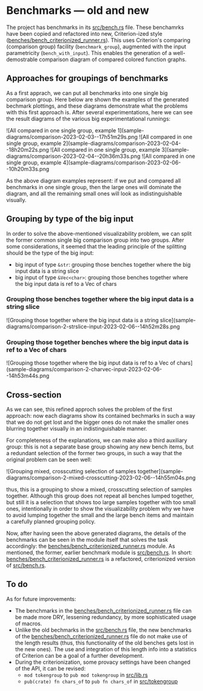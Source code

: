 # Benchmarks — old and new

The project has benchmarks in its [src/bench.rs](../src/bench.rs) file. These benchamrks have been copied and refactored into new, Criterion-ized style ([benches/bench_criterionized_runner.rs](../benches/bench_criterionized_runner.rs)). This uses Criterion's comparing (comparison group) facility (`benchmark_group`), augmented with the input parametricity (`bench_with_input`). This enables the generation of a well-demostrable comparison diagram of compared colored function graphs.

## Approaches for groupings of benchmarks

As a first apprach, we can put all benchmarks into one single big comparison group. Here below are shown the examples of the generated bechmark plottings, and these diagrams demonstrate what the problems with this first approach is. After several experimentations, here we can see the result diagrams of the various big experimentational runnings:

![All compared in one single group, example 1](sample-diagrams/comparison-2023-02-03--17h51m29s.png
![All compared in one single group, example 2](sample-diagrams/comparison-2023-02-04--18h20m22s.png
![All compared in one single group, example 3](sample-diagrams/comparison-2023-02-04--20h36m33s.png
![All compared in one single group, example 4](sample-diagrams/comparison-2023-02-06--10h20m33s.png

As the above diagram examples represent: if we put and compared all benchmarks in one single group, then the large ones will dominate the diagram, and all the remaining small ones will look as indistinguishable visually.

## Grouping by type of the big input

In order to solve the above-mentioned visualizability problem, we can split the former common single big comparison group into two groups. After some considerations, it seemed that the leading principle of the splitting should be the type of the big input:

* big input of type `&str`: grouping those benches together where the big input data is a string slice
* big input of type `&Vec<char>`: grouping those benches together where the big input data is ref to a Vec of chars

### Grouping those benches together where the big input data is a string slice

![Grouping those together where the big input data is a string slice](sample-diagrams/comparison-2-strslice-input-2023-02-06--14h52m28s.png

### Grouping those together benches where the big input data is ref to a Vec of chars

![Grouping those together where the big input data is ref to a Vec of chars](sample-diagrams/comparison-2-charvec-input-2023-02-06--14h53m44s.png

## Cross-section

As we can see, this refined approch solves the problem of the first approach: now each diagrams show its contained bechmarks in such a way that we do not get lost and the bigger ones do not make the smaller ones blurring together visually in an indistinguishable manner.

For completeness of the explanations, we can make also a third auxiliary group: this is not a separate base group showing any new bench items, but a redundant selection of the former two groups, in such a way that the original problem can be seen well:

![Grouping mixed, crosscutting selection of samples together](sample-diagrams/comparison-2-mixed-crosscutting-2023-02-06--14h55m04s.png

thus, this is a grouping to show a mixed, crosscutting selection of samples together. Although this group does not repeat all benches lumped together, but still it is a selection that shows too large samples together with too small ones, intentionally in order to show the visualizability problem why we have to avoid lumping together the small and the large bench items and maintain a carefully planned grouping policy.

Now, after having seen the above generated diagrams, the details of the benchmarks can be seen in the module itself that solves the task accordingly: the [benches/bench_criterionized_runner.rs](../benches/bench_criterionized_runner.rs) module. As mentioned, the former, earlier benchmark module is [src/bench.rs](../src/bench.rs). In short: [benches/bench_criterionized_runner.rs](../benches/bench_criterionized_runner.rs) is a refactored, criterionized version of [src/bench.rs](../src/bench.rs).

## To do

As for future improvements:

* The benchmarks in the [benches/bench_criterionized_runner.rs](../benches/bench_criterionized_runner.rs) file can be made more DRY, lessening redundancy, by more sophisticated usage of macros.
* Unlike the old bechmarks in the [src/bench.rs](../src/bench.rs) file, the new benchmarks of the [benches/bench_criterionized_runner.rs](../benches/bench_criterionized_runner.rs) file do not make use of the length results (thus, this functionality of the old benches gets lost in the new ones). The use and integration of this length info into a statistics of Criterion can be a goal of a further development.
* During the criterionization, some provacy settings have been changed of the API, it can be revised:
    * `mod tokengroup` to `pub mod tokengroup` in [src/lib.rs](../src/lib.rs)
    * `pub(crate) fn chars_of` to `pub fn chars_of` in [src/tokengroup](../src/tokengroup)
